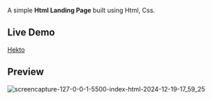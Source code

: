 
A simple **Html Landing Page** built using Html, Css.

## Live Demo
[Hekto](https://hekto-website.netlify.app/)

## Preview
![screencapture-127-0-0-1-5500-index-html-2024-12-19-17_59_25](https://github.com/user-attachments/assets/8836bad3-33df-41c6-aea7-d0dea214491a)
